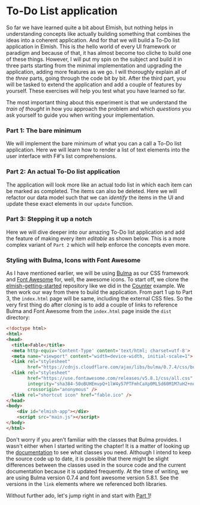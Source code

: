 # To-Do List application

So far we have learned quite a bit about Elmish, but nothing helps in understanding concepts like actually building something that combines the ideas into a coherent application. And for that we will build a To-Do list application in Elmish. This is *the* hello world of every UI framework or paradigm and because of that, it has almost become too cliche to build one of these things. However, I will put my spin on the subject and build it in three parts starting from the minimal implementation and upgrading the application, adding more features as we go. I will thoroughly explain all of the *three* parts, going through the code bit by bit. After the third part, you will be tasked to extend the application and add a couple of features by yourself. These exercises will help you test what you have learned so far.

The most important thing about this experiment is that we understand the *train of thought* in how you approach the problem and which *questions* you ask yourself to guide you when writing your implementation.

### Part 1: The bare minimum
We will implement the bare minimum of what you can a call a To-Do list application. Here we will learn how to render a list of text elements into the user interface with F#'s list comprehensions.

<div style="width:100%">
  <div style="margin: 0 auto; width:65%;">
    <resolved-image source="/images/elm/todo-part1.gif" />
  </div>
</div>

### Part 2: An actual To-Do list application
The application will look more like an actual todo list in which each item can be marked as completed. The items can also be deleted. Here we will refactor our data model such that we can *identify* the items in the UI and update these exact elements in our `update` function.

<div style="width:100%">
  <div style="margin: 0 auto; width:65%;">
    <resolved-image source="/images/elm/todo-part2.gif" />
  </div>
</div>

### Part 3: Stepping it up a notch
Here we will dive deeper into our amazing To-Do list application and add the feature of making every item *editable* as shown below. This is a more complex variant of `Part 2` which will help enforce the concepts even more.

<div style="width:100%">
  <div style="margin: 0 auto; width:65%;">
    <resolved-image source="/images/elm/todo-part3.gif" />
  </div>
</div>

### Styling with Bulma, Icons with Font Awesome

As I have mentioned earlier, we will be using [Bulma](https://bulma.io/) as our CSS framework and [Font Awesome](https://fontawesome.com/) for, well, the awesome icons. To start off, we clone the [elmish-getting-started](https://github.com/Zaid-Ajaj/elmish-getting-started) repository like we did in the [Counter](counter.md) example. We then work our way from there to build the application. From part 1 up to Part 3, the `index.html` page will be same, including the external CSS files. So the very first thing do after cloning is to add a couple of links to reference Bulma and Font Awesome from the `index.html` page inside the `dist` directory:
```html {highlight: ['7-12']}
<!doctype html>
<html>
<head>
  <title>Fable</title>
  <meta http-equiv='Content-Type' content='text/html; charset=utf-8'>
  <meta name="viewport" content="width=device-width, initial-scale=1">
  <link rel="stylesheet"
        href="https://cdnjs.cloudflare.com/ajax/libs/bulma/0.7.4/css/bulma.min.css"/>
  <link rel="stylesheet"
        href="https://use.fontawesome.com/releases/v5.8.1/css/all.css"
        integrity="sha384-50oBUHEmvpQ+1lW4y57PTFmhCaXp0ML5d60M1M7uH2+nqUivzIebhndOJK28anvf"
        crossorigin="anonymous" />
  <link rel="shortcut icon" href="fable.ico" />
</head>
<body>
    <div id="elmish-app"></div>
    <script src="main.js"></script>
</body>
</html>
```

Don't worry if you aren't familiar with the classes that Bulma provides. I wasn't either when I started writing the chapter! It is a matter of looking up the [documentation](https://bulma.io/documentation/) to see what classes you need. Although I intend to keep the source code up to date, it is possible that there might be slight differences between the classes used in the source code and the current documentation because it is updated frequently. At the time of writing, we are using Bulma version 0.7.4 and font awesome version 5.8.1. See the versions in the `link` elements where we referenced both libraries.

Without further ado, let's jump right in and start with [Part 1](todo-app-part1)!